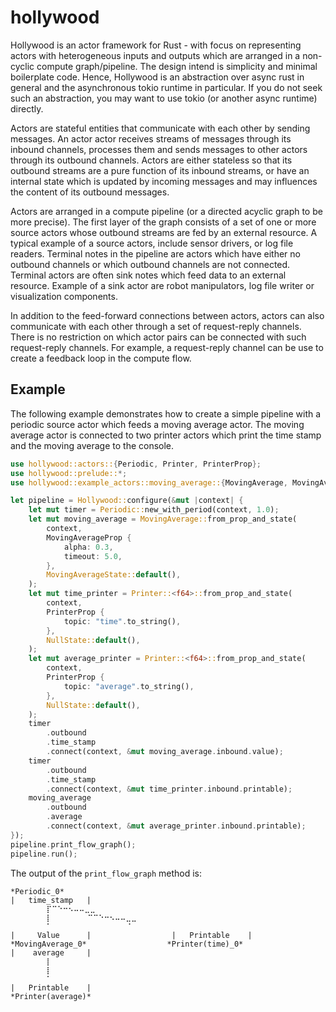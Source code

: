 # hollywood

Hollywood is an actor framework for Rust -  with focus on representing actors with
heterogeneous inputs and outputs which are arranged in a non-cyclic compute graph/pipeline. The
design intend is simplicity and minimal boilerplate code. Hence, Hollywood is an abstraction over
async rust in general and the asynchronous tokio runtime in particular. If you do not seek
such an abstraction, you may want to use tokio (or another async runtime) directly.

Actors are stateful entities that communicate with each other by sending messages. An actor
actor receives streams of messages through its inbound channels, processes them and sends
messages to other actors through its outbound channels. Actors are either stateless so that
its outbound streams are a pure function of its inbound streams, or have an internal state which
is updated by incoming messages and may influences the content of its outbound messages.

Actors are arranged in a compute pipeline (or a directed acyclic graph to be more precise). The
first layer of the graph consists of a set of one or more source actors whose outbound streams
are fed by an external resource. A typical example of a source actors, include sensor drivers,
or log file readers. Terminal notes in the pipeline are actors which have either no outbound
channels or which outbound channels are not connected. Terminal actors are often sink notes
which feed data to an external resource. Example of a sink actor are robot manipulators,
log file writer or visualization components.

In addition to the feed-forward connections between actors, actors can also communicate with
each other through a set of request-reply channels. There is no restriction on which actor pairs
can be connected with such request-reply channels. For example, a request-reply channel can
be use to create a feedback loop in the compute flow.

## Example

The following example demonstrates how to create a simple pipeline with a periodic source actor
which feeds a moving average actor. The moving average actor is connected to two printer actors
which print the time stamp and the moving average to the console.

```rust
use hollywood::actors::{Periodic, Printer, PrinterProp};
use hollywood::prelude::*;
use hollywood::example_actors::moving_average::{MovingAverage, MovingAverageProp, MovingAverageState};

let pipeline = Hollywood::configure(&mut |context| {
    let mut timer = Periodic::new_with_period(context, 1.0);
    let mut moving_average = MovingAverage::from_prop_and_state(
        context,
        MovingAverageProp {
            alpha: 0.3,
            timeout: 5.0,
        },
        MovingAverageState::default(),
    );
    let mut time_printer = Printer::<f64>::from_prop_and_state(
        context,
        PrinterProp {
            topic: "time".to_string(),
        },
        NullState::default(),
    );
    let mut average_printer = Printer::<f64>::from_prop_and_state(
        context,
        PrinterProp {
            topic: "average".to_string(),
        },
        NullState::default(),
    );
    timer
        .outbound
        .time_stamp
        .connect(context, &mut moving_average.inbound.value);
    timer
        .outbound
        .time_stamp
        .connect(context, &mut time_printer.inbound.printable);
    moving_average
        .outbound
        .average
        .connect(context, &mut average_printer.inbound.printable);
});
pipeline.print_flow_graph();   
pipeline.run();
```

The output of the `print_flow_graph` method is:

```plaintext
*Periodic_0*
|   time_stamp   |
        ⡏⠉⠑⠒⠢⠤⠤⣀⣀
        ⡇        ⠉⠉⠑⠒⠢⠤⠤⣀⣀
        ⠁                 ⠁
|     Value      |                  |   Printable    |
*MovingAverage_0*                  *Printer(time)_0*
|    average     |
        ⡇
        ⡇
        ⠁
|   Printable    |
*Printer(average)*  
```
